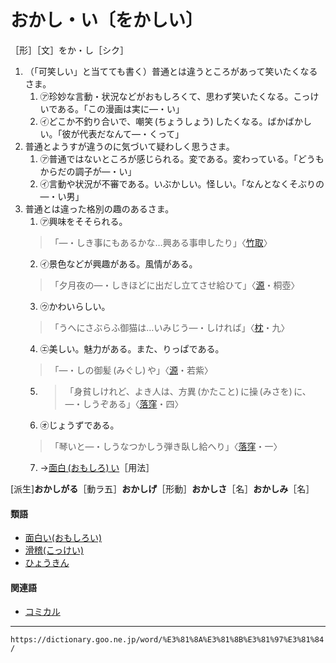 # おかし・い〔をかしい〕

［形］［文］をか・し［シク］

1. （「可笑しい」と当てても書く）普通とは違うところがあって笑いたくなるさま。
    1. ㋐珍妙な言動・状況などがおもしろくて、思わず笑いたくなる。こっけいである。「この漫画は実に―・い」
    2. ㋑どこか不釣り合いで、嘲笑 (ちょうしょう) したくなる。ばかばかしい。「彼が代表だなんて―・くって」
2. 普通とようすが違うのに気づいて疑わしく思うさま。
    1. ㋐普通ではないところが感じられる。変である。変わっている。「どうもからだの調子が―・い」
    2. ㋑言動や状況が不審である。いぶかしい。怪しい。「なんとなくそぶりの―・い男」
3. 普通とは違った格別の趣のあるさま。
    1. ㋐興味をそそられる。
    >「―・しき事にもあるかな…興ある事申したり」〈[竹取](https://dictionary.goo.ne.jp/word/%E7%AB%B9%E5%8F%96%E7%89%A9%E8%AA%9E/#jn-136133)〉
    2. ㋑景色などが興趣がある。風情がある。
    >「夕月夜の―・しきほどに出だし立てさせ給ひて」〈[源](https://dictionary.goo.ne.jp/word/%E6%BA%90%E6%B0%8F%E7%89%A9%E8%AA%9E/#jn-69890)・桐壺〉
    3. ㋒かわいらしい。
    >「うへにさぶらふ御猫は…いみじう―・しければ」〈[枕](https://dictionary.goo.ne.jp/word/%E6%9E%95%E8%8D%89%E5%AD%90/#jn-207654)・九〉
    4. ㋓美しい。魅力がある。また、りっぱである。
    >「―・しの御髪 (みぐし) や」〈[源](https://dictionary.goo.ne.jp/word/%E6%BA%90%E6%B0%8F%E7%89%A9%E8%AA%9E/#jn-69890)・若紫〉
    5. >「身貧しけれど、よき人は、方異 (かたこと) に操 (みさを) に、―・しうぞある」〈[落窪](https://dictionary.goo.ne.jp/word/%E8%90%BD%E7%AA%AA%E7%89%A9%E8%AA%9E/#jn-31545)・四〉
    6. ㋔じょうずである。
    >「琴いと―・しうなつかしう弾き臥し給へり」〈[落窪](https://dictionary.goo.ne.jp/word/%E8%90%BD%E7%AA%AA%E7%89%A9%E8%AA%9E/#jn-31545)・一〉
    7. →[面白 (おもしろ) い](https://dictionary.goo.ne.jp/word/%E9%9D%A2%E7%99%BD%E3%81%84/#jn-33406)［用法］
        

\[派生\]**おかしがる**［動ラ五］**おかしげ**［形動］**おかしさ**［名］**おかしみ**［名］

#### 類語

-   [面白い(おもしろい)](https://dictionary.goo.ne.jp/word/%E9%9D%A2%E7%99%BD%E3%81%84/#jn-33406)
-   [滑稽(こっけい)](https://dictionary.goo.ne.jp/word/%E6%BB%91%E7%A8%BD/#jn-79982)
-   [ひょうきん](https://dictionary.goo.ne.jp/word/%E5%89%BD%E8%BB%BD_%28%E3%81%B2%E3%82%87%E3%81%86%E3%81%8D%E3%82%93%29/#jn-187727)

#### 関連語

-   [コミカル](https://dictionary.goo.ne.jp/word/%E3%82%B3%E3%83%9F%E3%82%AB%E3%83%AB/#jn-81990)

---
`https://dictionary.goo.ne.jp/word/%E3%81%8A%E3%81%8B%E3%81%97%E3%81%84/`